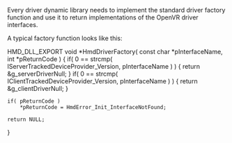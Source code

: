 Every driver dynamic library needs to implement the standard driver factory function and use it to return implementations of the OpenVR driver interfaces.

A typical factory function looks like this:

  HMD_DLL_EXPORT void *HmdDriverFactory( const char *pInterfaceName, int *pReturnCode )
  {
  	if( 0 == strcmp( IServerTrackedDeviceProvider_Version, pInterfaceName ) )
  	{
  		return &g_serverDriverNull;
  	}
  	if( 0 == strcmp( IClientTrackedDeviceProvider_Version, pInterfaceName ) )
  	{
  		return &g_clientDriverNull;
  	}
  
  	if( pReturnCode )
  		*pReturnCode = HmdError_Init_InterfaceNotFound;
  
  	return NULL;
  } 